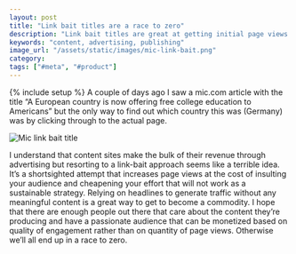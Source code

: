 ```yaml
---
layout: post
title: "Link bait titles are a race to zero"
description: "Link bait titles are great at getting initial page views but cheapen your content and annoy your audience. This leads content to become a commodity."
keywords: "content, advertising, publishing"
image_url: "/assets/static/images/mic-link-bait.png"
category:
tags: ["#meta", "#product"]
---
```

{% include setup %}
A couple of days ago I saw a mic.com article with the title “A European country is now offering free college education to Americans” but the only way to find out which country this was (Germany) was by clicking through to the actual page.

<img src="{{ IMG_PATH }}mic-link-bait.png" alt="Mic link bait title"/>

I understand that content sites make the bulk of their revenue through advertising but resorting to a link-bait approach seems like a terrible idea. It’s a shortsighted attempt that increases page views at the cost of insulting your audience and cheapening your effort that will not work as a sustainable strategy. Relying on headlines to generate traffic without any meaningful content is a great way to get to become a commodity. I hope that there are enough people out there that care about the content they’re producing and have a passionate audience that can be monetized based on quality of engagement rather than on quantity of page views. Otherwise we’ll all end up in a race to zero.
